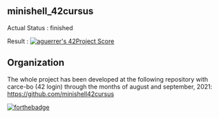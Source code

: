 ## minishell_42cursus


Actual Status : finished

Result : [![aguerrer's 42Project Score](https://badge42.herokuapp.com/api/project/aguerrer/minishell)](https://github.com/JaeSeoKim/badge42)

## Organization

The whole project has been developed at the following repository with carce-bo (42 login) through the months of august and september, 2021: https://github.com/minishell42cursus


[![forthebadge](https://forthebadge.com/images/badges/made-with-c.svg)](https://forthebadge.com)
